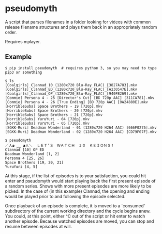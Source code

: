 # pseudomyth

A script that parses filenames in a folder looking for videos with common release filename structures and plays them back in an appropriately random order.

Requires mplayer.

## Example

```
$ pip install pseudomyth  # requires python 3, so you may need to type pip3 or something

$ ls
[Coalgirls]_Clannad_10_(1280x720_Blu-Ray_FLAC)_[3827A783].mkv
[Coalgirls]_Clannad_ED_(1280x720_Blu-Ray_FLAC)_[A230547E].mkv
[Coalgirls]_Clannad_OP_(1280x720_Blu-Ray_FLAC)_[940FB269].mkv
[Commie] Persona 4 - 25 [Director's Cut] [BD 720p AAC] [311CA781].mkv
[Commie] Persona 4 - 26 [True Ending] [BD 720p AAC] [0A24880E].mkv
[HorribleSubs] Space Brothers - 19 [720p].mkv
[HorribleSubs] Space Brothers - 20 [720p].mkv
[HorribleSubs] Space Brothers - 21 [720p].mkv
[HorribleSubs] YuruYuri - 04 [720p].mkv
[HorribleSubs] YuruYuri - 05 [720p].mkv
[SGKK-Ruri] Deadman Wonderland - 01 (1280x720 H264 AAC) [666F0275].mkv
[SGKK-Ruri] Deadman Wonderland - 02 (1280x720 H264 AAC) [CD79F07F].mkv

$ pseudomyth 
／人◕ ‿‿ ◕人＼  ＬＥＴ’Ｓ　ＷＡＴＣＨ　１０　ＫＥＩＯＮＳ！
Clannad [10] OP ED 
Deadman Wonderland [1, 2] 
Persona 4 [25, 26] 
Space Brothers [19, 20, 21] 
YuruYuri [4, 5] 
```

At this stage, if the list of episodes is to your satisfaction, you could hit enter and pseudomyth would start playing back the first present episode of a random series. Shows with more present episodes are more likely to be picked. In the case of (in this example) Clannad, the opening and ending would be played prior to and following the episode selected.

Once playback of an episode is complete, it is moved to a 'consumed' subdirectory of the current working directory and the cycle begins anew. You could, at this point, either ^C out of the script or hit enter to watch another episode. Because watched episodes are moved, you can stop and resume between episodes at will.
